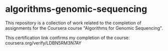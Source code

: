 # algorithms-genomic-sequencing

This repository is a collection of work related to the completion of assignments
for the Coursera course "Algorithms for Genomic Sequencing".

This certification link confirms my completion of the course: coursera.org/verify/LDBN5RM3N7AY